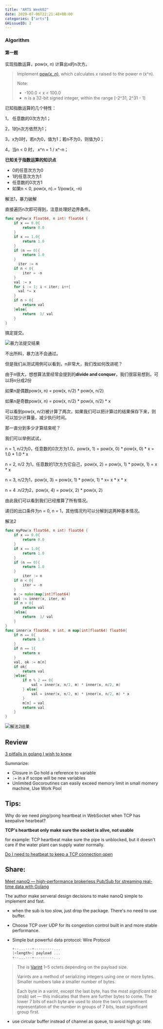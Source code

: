 ```yaml
---
title: "ARTS Week02"
date: 2020-07-06T22:21:48+08:00
categories: ["arts"]
GHissueID: 2
---
```


### Algorithm

#### 第一题

实现指数运算，pow(x, n) 计算出x的n次方。

>Implement [pow(*x*, *n*)](http://www.cplusplus.com/reference/valarray/pow/), which calculates *x* raised to the power *n* (x^n).
>
>Note: 
>
>* -100.0 < x < 100.0
>* n is a 32-bit signed integer, within the range [-2^31, 2^31 - 1]

已知指数运算的几个特性：

1， 任意数的0次方为1；

2，1的n次方依然为1；

3，x为0时，若n为0，值为1；若n不为0，则值为0；

4，当n < 0 时， x^n = 1 / x^-n；



**已知关于指数运算的知识点**

* 0的任意次方为0
* 1的任意次方为1
* 任意数的0次方1
* 如果n < 0, pow(x, n).= 1/pow(x, -n)

解法1，暴力破解

直接遍历n次即可得到，注意处理好边界条件。

```go
func myPow(x float64, n int) float64 {
    if x == 0.0{
        return 0.0
    }
    if x == 1.0{
        return 1.0
    }
    if (n == 0){
        return 1.0
    }
	  iter := n
  	if n < 0{
    	iter = -n
  	}
    val := x
    for i := 1; i < iter; i++{
      val *= x
    }
    if n > 0{
        return val
    }else{
        return  1/ val
    }
}
```

搞定提交。

![暴力法提交结果](/arts/0050-pow-1.png)

不出所料，暴力法不会通过。

但是我们从测试用例可以看到，n非常大，我们改如何改进呢？

由于n很大，想想算法里经常会提到的**divide and conquer**，我们很容易想到，可以将n分成2份

如果n是偶数pow(x, n) = pow(x, n/2) * pow(x, n/2)

如果n是奇数pow(x, n) = pow(x, n/2) * pow(x, n/2) * x

可以看到pow(x, n/2)被计算了两次，如果我们可以把计算过的结果保存下来，则可以加少计算量，减少执行时间。

那一直分到多少才算结束呢？

我们可以举例试试，

n = 1, n/2为0，任意数的0次方为1.0，pow(x, 1) = pow(x, 0) * pow(x, 0) * x = 1.0 * 1.0 * x 

n = 2, n/2 为1，任意数的1次方为它自己，pow(x, 2) = pow(x, 1) * pow(x, 1) = x * x 

n = 3, n/2为1，pow(x, 3) = pow(x, 1) * pow(x, 1) * x= x * x * x

n = 4 .n/2为2，pow(x, 4) = pow(x, 2) * pow(x, 2) 

由此我们可以看到我们已经推算了所有情况。

递归的出口条件为n = 0, n = 1，其他情况均可以分解到这两种基本情况。

解法2

```go
func myPow(x float64, n int) float64 {
    if x == 0.0{
        return 0.0
    }
    if x == 1.0{
        return 1.0
    }
    if (n == 0){
        return 1.0
    }
		iter := n
  	if n < 0{
    	iter = -n
  	}
    m := make(map[int]float64)
    val := inner(x, iter, m)
    if n > 0{
        return val
    }else{
        return  1/ val
    }
}
func inner(x float64, n int, m map[int]float64) float64{
    if n == 0{
        return 1.0
    }
    if n == 1{
        return x
    }
    val, ok := m[n]
    if ok{
        return val
    }else{
        if n % 2 == 0{
            val = inner(x, n/2, m) * inner(x, n/2, m)
        } else{
            val = inner(x, n/2, m) * inner(x, n/2, m) * x
        }
        m[n] = val
        return val
    }
}
```

![解法2结果](/arts/0050-pow-2.png)

## Review

[3 pitfalls in golang I wish to knew](https://betterprogramming.pub/3-pitfalls-in-golang-i-wish-i-knew-3f208a8402a7)

Summarize:

* Closure in Go hold a reference to variable
* `:=` in a if scope will be new variables
* Unlimited Gocoroutines can easily exceed memory limit in small momery machine, Use Work Pool



## Tips:

Why do we need ping/pong heartbeat in WebSocket when TCP has keepalive hearbeat?

**TCP's heartbeat only make sure the socket is alive, not usable**

for example: TCP heartbeat make sure the pipe is unblocked, but it doesn't care if the water plant can supply water normally.

[Do I need to heatbeat to keep a TCP connection open](https://stackoverflow.com/questions/865987/do-i-need-to-heartbeat-to-keep-a-tcp-connection-open)

## Share:

[Meet nanoQ — high-performance brokerless Pub/Sub for streaming real-time data with Golang](https://medium.com/aigent/meet-nanoq-high-performance-brokerless-pub-sub-for-streaming-real-time-data-with-golang-6630d3067f4e)

The author make serveral design decisions to make nanoQ simple to implement and fast.

* when the sub is too slow, just drop the package. There's no need to use buffer.

* Choose TCP over UDP for its congestion control built in and more stable performance.

* Simple but powerful data protocol: Wire Protocol

  ```c
  +--...---+---------...
  |<length>| payload ...
  +--...---+---------...
  ```

> The *<length>* is [Varint](https://developers.google.com/protocol-buffers/docs/encoding) 1–5 octets depending on the payload size.
>
> Varints are a method of serializing integers using one or more bytes. Smaller numbers take a smaller number of bytes.
>
> Each byte in a varint, except the last byte, has the *most significant bit* (msb) set — this indicates that there are further bytes to come. The lower 7 bits of each byte are used to store the two’s complement representation of the number in groups of 7 bits, least significant group first.

* use circular buffer instead of channel as queue, to avoid high gc rate.

